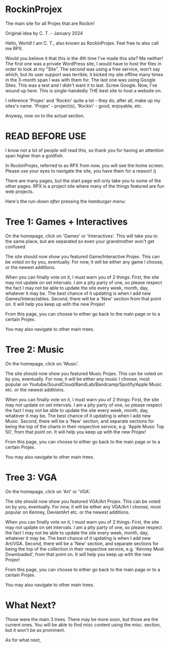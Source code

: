 # RockinProjex
The main site for all Projex that are Rockin!

Original idea by C. T. - January 2024

Hello, World!
I am C. T., also known as RockinProjex. Feel free to also call me RPX.

Would you believe it that this is the 4th time I've made this site? Me neither!
The first one was a private WordPress site, I would have to host the files in order to look at my "Site".
The second was using a free service, won't say which, but its user support was terrible, it kicked my site offline many times in the 3-month span I was with them for.
The last one was using Google Sites. This was a test and I didn't want it to last. Screw Google.
Now, I've wound up here. This is single-handedly THE best site to host a website on.

I reference 'Projex' and 'Rockin' quite a lot - they do, after all, make up my sites's name. 'Projex' - project(s), 'Rockin' - good, enjoyable, etc.

Anyway, now on to the actual section.


# READ BEFORE USE

I know not a lot of people will read this, so thank you for having an attention span higher than a goldfish.

In RockinProjex, referred to as RPX from now, you will see the home screen. Please use your eyes to navigate the site, you have them for a reason! /j

There are many pages, but the start page will only take you to some of the other pages. RPX is a project site where many of the things featured are fun web projects. 

Here's the run-down *after* pressing the _hamburger menu_:

# Tree 1: Games + Interactives

On the homepage, click on 'Games' or 'Interactives'. This will take you to the same place, but are separated so even your grandmother won't get confused.

The site should now show you featured Game/Interactive Projex. This can be voted on by you, eventually. For now, it will be either any game I choose, or the newest additions.

When you can finally vote on it, I must warn you of 2 things:
First, the site may not update on set intervals. I am a pity party of one, so please respect the fact I may not be able to update the site every week, month, day, whatever it may be. The best chance of it updating is when I add new Games/Interactables.
Second, there will be a 'New' section from that point on. It will help you keep up with the new Projex!

From this page, you can choose to either go back to the main page or to a certain Projex.

You may also navigate to other main trees.

# Tree 2: Music

On the homepage, click on 'Music'.

The site should now show you featured Music Projex. This can be voted on by you, eventually. For now, it will be either any music I choose, most popular on Youtube/SoundCloud/BandLab/Bandcamp/Spotify/Apple Music etc. or the newest additions.

When you can finally vote on it, I must warn you of 2 things:
First, the site may not update on set intervals. I am a pity party of one, so please respect the fact I may not be able to update the site every week, month, day, whatever it may be. The best chance of it updating is when I add new Music.
Second, there will be a 'New' section, and separate sections for being the top of the charts in their respective service, e.g. 'Apple Music Top 50', from that point on. It will help you keep up with the new Projex!

From this page, you can choose to either go back to the main page or to a certain Projex.

You may also navigate to other main trees.

# Tree 3: VGA

On the homepage, click on 'Art' or 'VGA'.

The site should now show you featured VGA/Art Projex. This can be voted on by you, eventually. For now, it will be either any VGA/Art I choose, most popular on Kenney, DeviantArt etc. or the newest additions.

When you can finally vote on it, I must warn you of 2 things:
First, the site may not update on set intervals. I am a pity party of one, so please respect the fact I may not be able to update the site every week, month, day, whatever it may be. The best chance of it updating is when I add new Art/VGA.
Second, there will be a 'New' section, and separate sections for being the top of the collection in their respective service, e.g. 'Kenney Most Downloaded', from that point on. It will help you keep up with the new Projex!

From this page, you can choose to either go back to the main page or to a certain Projex.

You may also navigate to other main trees.

# What Next?

Those were the main 3 trees. There may be more soon, but those are the current ones. You will be able to find misc content using the misc. section, but it won't be as prominent.

As for what next, 
